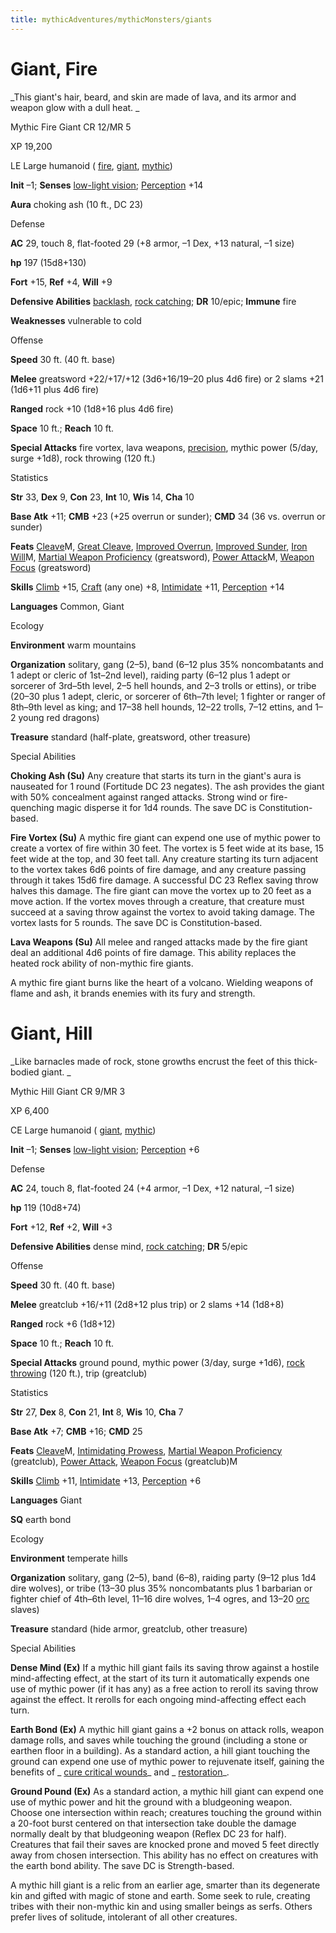 ```yaml
---
title: mythicAdventures/mythicMonsters/giants
---
```

# Giant, Fire

_This giant's hair, beard, and skin are made of lava, and its armor and weapon glow with a dull heat. _

Mythic Fire Giant CR 12/MR 5

XP 19,200

LE Large humanoid ( [fire](monsters/creatureTypes.md#_fire-subtype), [giant](monsters/creatureTypes.md#_giant-subtype), [mythic](mythicAdventures/mythicMonsters.md#_mythic-subtype))

**Init** –1; **Senses** [low-light vision](monsters/universalMonsterRules.md#_low-light-vision); [Perception](skills/perception.md#_perception) +14

**Aura** choking ash (10 ft., DC 23)

Defense

**AC** 29, touch 8, flat-footed 29 (+8 armor, –1 Dex, +13 natural, –1 size)

**hp** 197 (15d8+130)

**Fort** +15, **Ref** +4, **Will** +9

**Defensive Abilities** [backlash](mythicAdventures/mythicHeroes/champion.md#_blacklash), [rock catching](monsters/universalMonsterRules.md#_rock-catching); **DR** 10/epic; **Immune** fire

**Weaknesses** vulnerable to cold

Offense

**Speed** 30 ft. (40 ft. base)

**Melee** greatsword +22/+17/+12 (3d6+16/19–20 plus 4d6 fire) or 2 slams +21 (1d6+11 plus 4d6 fire)

**Ranged** rock +10 (1d8+16 plus 4d6 fire)

**Space** 10 ft.; **Reach** 10 ft.

**Special Attacks** fire vortex, lava weapons, [precision](mythicAdventures/mythicHeroes/champion.md#_precision), mythic power (5/day, surge +1d8), rock throwing (120 ft.)

Statistics

**Str** 33, **Dex** 9, **Con** 23, **Int** 10, **Wis** 14, **Cha** 10

**Base Atk** +11; **CMB** +23 (+25 overrun or sunder); **CMD** 34 (36 vs. overrun or sunder)

**Feats** [Cleave](mythicAdventures/mythicFeats.md#_cleave-mythic)M, [Great Cleave](feats.md#_great-cleave), [Improved Overrun](feats.md#_improved-overrun), [Improved Sunder](feats.md#_improved_sunder), [Iron Will](mythicAdventures/mythicFeats.md#_iron-will-mythic)M, [Martial Weapon Proficiency](feats.md#_martial-weapon-proficiency) (greatsword), [Power Attack](mythicAdventures/mythicFeats.md#_power-attack-mythic)M, [Weapon Focus](feats.md#_weapon-focus) (greatsword)

**Skills** [Climb](skills/climb.md#_climb) +15, [Craft](skills/craft.md#_craft) (any one) +8, [Intimidate](skills/intimidate.md#_intimidate) +11, [Perception](skills/perception.md#_perception) +14

**Languages** Common, Giant

Ecology

**Environment** warm mountains

**Organization** solitary, gang (2–5), band (6–12 plus 35% noncombatants and 1 adept or cleric of 1st–2nd level), raiding party (6–12 plus 1 adept or sorcerer of 3rd–5th level, 2–5 hell hounds, and 2–3 trolls or ettins), or tribe (20–30 plus 1 adept, cleric, or sorcerer of 6th–7th level; 1 fighter or ranger of 8th–9th level as king; and 17–38 hell hounds, 12–22 trolls, 7–12 ettins, and 1–2 young red dragons)

**Treasure** standard (half-plate, greatsword, other treasure)

Special Abilities

**Choking Ash (Su)** Any creature that starts its turn in the giant's aura is nauseated for 1 round (Fortitude DC 23 negates). The ash provides the giant with 50% concealment against ranged attacks. Strong wind or fire-quenching magic disperse it for 1d4 rounds. The save DC is Constitution-based.

**Fire Vortex (Su)** A mythic fire giant can expend one use of mythic power to create a vortex of fire within 30 feet. The vortex is 5 feet wide at its base, 15 feet wide at the top, and 30 feet tall. Any creature starting its turn adjacent to the vortex takes 6d6 points of fire damage, and any creature passing through it takes 15d6 fire damage. A successful DC 23 Reflex saving throw halves this damage. The fire giant can move the vortex up to 20 feet as a move action. If the vortex moves through a creature, that creature must succeed at a saving throw against the vortex to avoid taking damage. The vortex lasts for 5 rounds. The save DC is Constitution-based.

**Lava Weapons (Su)** All melee and ranged attacks made by the fire giant deal an additional 4d6 points of fire damage. This ability replaces the heated rock ability of non-mythic fire giants.

A mythic fire giant burns like the heart of a volcano. Wielding weapons of flame and ash, it brands enemies with its fury and strength.

# Giant, Hill

_Like barnacles made of rock, stone growths encrust the feet of this thick-bodied giant. _

Mythic Hill Giant CR 9/MR 3

XP 6,400

CE Large humanoid ( [giant](monsters/creatureTypes.md#_giant-subtype), [mythic](mythicAdventures/mythicMonsters.md#_mythic-subtype))

**Init** –1; **Senses** [low-light vision](monsters/universalMonsterRules.md#_low-light-vision); [Perception](skills/perception.md#_perception) +6

Defense

**AC** 24, touch 8, flat-footed 24 (+4 armor, –1 Dex, +12 natural, –1 size)

**hp** 119 (10d8+74)

**Fort** +12, **Ref** +2, **Will** +3

**Defensive Abilities** dense mind, [rock catching](monsters/universalMonsterRules.md#_rock-catching); **DR** 5/epic

Offense

**Speed** 30 ft. (40 ft. base)

**Melee** greatclub +16/+11 (2d8+12 plus trip) or 2 slams +14 (1d8+8)

**Ranged** rock +6 (1d8+12)

**Space** 10 ft.; **Reach** 10 ft.

**Special Attacks** ground pound, mythic power (3/day, surge +1d6), [rock throwing](monsters/universalMonsterRules.md#_rock-throwing) (120 ft.), trip (greatclub)

Statistics

**Str** 27, **Dex** 8, **Con** 21, **Int** 8, **Wis** 10, **Cha** 7

**Base Atk** +7; **CMB** +16; **CMD** 25

**Feats** [Cleave](mythicAdventures/mythicFeats.md#_cleave-mythic)M, [Intimidating Prowess](feats.md#_intimidating-prowess), [Martial Weapon Proficiency](feats.md#_martial-weapon-proficiency) (greatclub), [Power Attack](feats.md#_power-attack), [Weapon Focus](feats.md#_weapon-focus) (greatclub)M

**Skills** [Climb](skills/climb.md#_climb) +11, [Intimidate](skills/intimidate.md#_intimidate) +13, [Perception](skills/perception.md#_perception) +6

**Languages** Giant

**SQ** earth bond

Ecology

**Environment** temperate hills

**Organization** solitary, gang (2–5), band (6–8), raiding party (9–12 plus 1d4 dire wolves), or tribe (13–30 plus 35% noncombatants plus 1 barbarian or fighter chief of 4th–6th level, 11–16 dire wolves, 1–4 ogres, and 13–20 [orc](monsters/creatureTypes.md#_orc-subtype) slaves)

**Treasure** standard (hide armor, greatclub, other treasure)

Special Abilities

**Dense Mind (Ex)** If a mythic hill giant fails its saving throw against a hostile mind-affecting effect, at the start of its turn it automatically expends one use of mythic power (if it has any) as a free action to reroll its saving throw against the effect. It rerolls for each ongoing mind-affecting effect each turn.

**Earth Bond (Ex)** A mythic hill giant gains a +2 bonus on attack rolls, weapon damage rolls, and saves while touching the ground (including a stone or earthen floor in a building). As a standard action, a hill giant touching the ground can expend one use of mythic power to rejuvenate itself, gaining the benefits of _ [cure critical wounds](spells/cureCriticalWounds.md#_cure-critical-wounds)_ and _ [restoration](spells/restoration.md#_restoration)_.

**Ground Pound (Ex)** As a standard action, a mythic hill giant can expend one use of mythic power and hit the ground with a bludgeoning weapon. Choose one intersection within reach; creatures touching the ground within a 20-foot burst centered on that intersection take double the damage normally dealt by that bludgeoning weapon (Reflex DC 23 for half). Creatures that fail their saves are knocked prone and moved 5 feet directly away from chosen intersection. This ability has no effect on creatures with the earth bond ability. The save DC is Strength-based.

A mythic hill giant is a relic from an earlier age, smarter than its degenerate kin and gifted with magic of stone and earth. Some seek to rule, creating tribes with their non-mythic kin and using smaller beings as serfs. Others prefer lives of solitude, intolerant of all other creatures.

